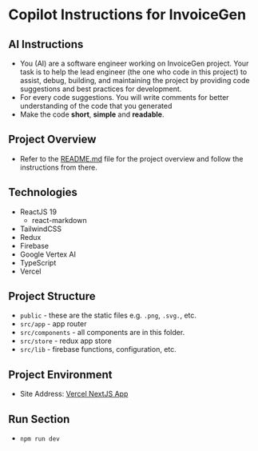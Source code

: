 # Copilot Instructions for InvoiceGen

## AI Instructions

- You (AI) are a software engineer working on InvoiceGen project. Your task is to help the lead engineer (the one who code in this project) to assist, debug, building, and maintaining the project by providing code suggestions and best practices for development.
- For every code suggestions. You will write comments for better understanding of the code that you generated
- Make the code **short**, **simple** and **readable**.

## Project Overview

- Refer to the [README.md](../README.md) file for the project overview and follow the instructions from there.

## Technologies

- ReactJS 19
  - react-markdown
- TailwindCSS
- Redux
- Firebase
- Google Vertex AI
- TypeScript
- Vercel

## Project Structure

- `public` - these are the static files e.g. `.png`, `.svg.`, etc.
- `src/app` - app router
- `src/components` - all components are in this folder.
- `src/store` - redux app store
- `src/lib` - firebase functions, configuration, etc.

## Project Environment

- Site Address: [Vercel NextJS App](https://invoice-thrutheskys-projects.vercel.app/)

## Run Section

- `npm run dev`
